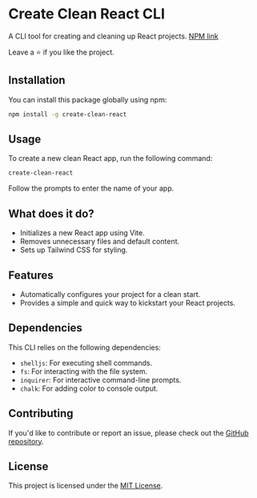 # Create Clean React CLI

A CLI tool for creating and cleaning up React projects.
[NPM link](https://www.npmjs.com/package/create-clean-react)

Leave a ⭐ if you like the project.

## Installation

You can install this package globally using npm:

```bash
npm install -g create-clean-react
```

## Usage

To create a new clean React app, run the following command:

```bash
create-clean-react
```

Follow the prompts to enter the name of your app.

## What does it do?

- Initializes a new React app using Vite.
- Removes unnecessary files and default content.
- Sets up Tailwind CSS for styling.

## Features

- Automatically configures your project for a clean start.
- Provides a simple and quick way to kickstart your React projects.

## Dependencies

This CLI relies on the following dependencies:

- `shelljs`: For executing shell commands.
- `fs`: For interacting with the file system.
- `inquirer`: For interactive command-line prompts.
- `chalk`: For adding color to console output.

## Contributing

If you'd like to contribute or report an issue, please check out the [GitHub repository](https://github.com/Sranjan0208/create-clean-react).

## License

This project is licensed under the [MIT License](LICENSE).
